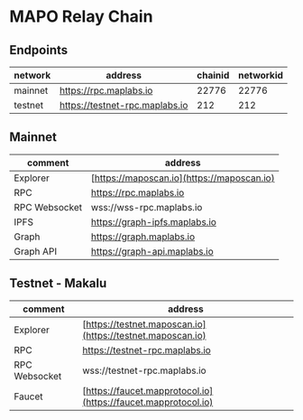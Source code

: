 # MAPO Relay Chain


## Endpoints

| network  | address                        | chainid | networkid |
| -------- |--------------------------------| ------ | ------ |
| mainnet  | https://rpc.maplabs.io         | 22776 | 22776 |
| testnet  | https://testnet-rpc.maplabs.io | 212 | 212 |


## Mainnet
| comment       | address                                    |
|---------------|--------------------------------------------|
| Explorer      | [https://maposcan.io](https://maposcan.io) |
| RPC           | https://rpc.maplabs.io                     |
| RPC Websocket | wss://wss-rpc.maplabs.io                   |
| IPFS          | https://graph-ipfs.maplabs.io              |
| Graph         | https://graph.maplabs.io                   |
| Graph API     | https://graph-api.maplabs.io               |


## Testnet - Makalu
| comment       | address                                                        |
|---------------|----------------------------------------------------------------|
| Explorer      | [https://testnet.maposcan.io](https://testnet.maposcan.io)     |
| RPC           | https://testnet-rpc.maplabs.io                                 |
| RPC Websocket | wss://testnet-rpc.maplabs.io                                   |
| Faucet        | [https://faucet.mapprotocol.io](https://faucet.mapprotocol.io) |
